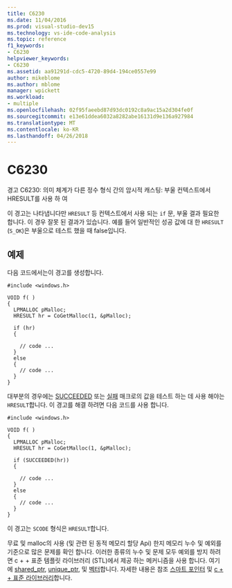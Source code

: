 ```yaml
---
title: C6230
ms.date: 11/04/2016
ms.prod: visual-studio-dev15
ms.technology: vs-ide-code-analysis
ms.topic: reference
f1_keywords:
- C6230
helpviewer_keywords:
- C6230
ms.assetid: aa91291d-cdc5-4720-89d4-194ce0557e99
author: mikeblome
ms.author: mblome
manager: wpickett
ms.workload:
- multiple
ms.openlocfilehash: 02f95faeebd87d93dc0192c8a9ac15a2d304fe0f
ms.sourcegitcommit: e13e61ddea6032a8282abe16131d9e136a927984
ms.translationtype: MT
ms.contentlocale: ko-KR
ms.lasthandoff: 04/26/2018
---
```

# <a name="c6230"></a>C6230
경고 C6230: 의미 체계가 다른 정수 형식 간의 암시적 캐스팅: 부울 컨텍스트에서 HRESULT를 사용 하 여

 이 경고는 나타냅니다만 `HRESULT` 등 컨텍스트에서 사용 되는 `if` 문, 부울 결과 필요한 합니다. 이 경우 잘못 된 결과가 있습니다. 예를 들어 일반적인 성공 값에 대 한 `HRESULT` (`S_OK`)은 부울으로 테스트 했을 때 false입니다.

## <a name="example"></a>예제
 다음 코드에서는이 경고를 생성합니다.

```
#include <windows.h>

VOID f( )
{
  LPMALLOC pMalloc;
  HRESULT hr = CoGetMalloc(1, &pMalloc);

  if (hr)
  {

    // code ...
  }
  else
  {
    // code ...
  }
}
```

 대부분의 경우에는 [SUCCEEDED](http://go.microsoft.com/fwlink/?LinkId=92738) 또는 [실패](ms-help://MS.VSCC.2003/MS.MSDNQTR.2003FEB.1033/com/htm/error_899v.htm) 매크로의 값을 테스트 하는 데 사용 해야는 `HRESULT`합니다. 이 경고를 해결 하려면 다음 코드를 사용 합니다.

```
#include <windows.h>

VOID f( )
{
  LPMALLOC pMalloc;
  HRESULT hr = CoGetMalloc(1, &pMalloc);

  if (SUCCEEDED(hr))
  {

    // code ...
  }
  else
  {
    // code ...
  }
}
```

 이 경고는 `SCODE` 형식은 `HRESULT`합니다.

 무료 및 malloc의 사용 (및 관련 된 동적 메모리 할당 Api) 한지 메모리 누수 및 예외를 기준으로 많은 문제를 확인 합니다. 이러한 종류의 누수 및 문제 모두 예외를 방지 하려면 c + + 표준 템플릿 라이브러리 (STL)에서 제공 하는 메커니즘을 사용 합니다. 여기에 [shared_ptr](/cpp/standard-library/shared-ptr-class), [unique_ptr](/cpp/standard-library/unique-ptr-class), 및 [벡터](/cpp/standard-library/vector)합니다. 자세한 내용은 참조 [스마트 포인터](/cpp/cpp/smart-pointers-modern-cpp) 및 [c + + 표준 라이브러리](/cpp/standard-library/cpp-standard-library-reference)합니다.